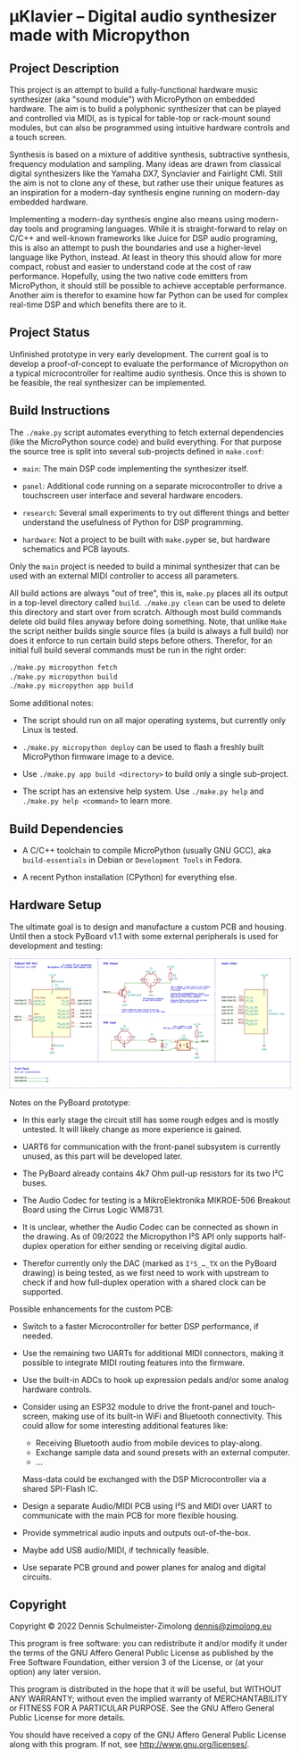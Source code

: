 µKlavier – Digital audio synthesizer made with Micropython
===========================================================


Project Description
-------------------

This project is an attempt to build a fully-functional hardware music synthesizer
(aka "sound module") with MicroPython on embedded hardware. The aim is to build a
polyphonic synthesizer that can be played and controlled via MIDI, as is typical
for table-top or rack-mount sound modules, but can also be programmed using intuitive
hardware controls and a touch screen.

Synthesis is based on a mixture of additive synthesis, subtractive synthesis,
frequency modulation and sampling. Many ideas are drawn from classical
digital synthesizers like the Yamaha DX7, Synclavier and Fairlight CMI.
Still the aim is not to clone any of these, but rather use their unique
features as an inspiration for a modern-day synthesis engine running on
modern-day embedded hardware.

Implementing a modern-day synthesis engine also means using modern-day
tools and programing languages. While it is straight-forward to relay
on C/C++ and well-known frameworks like Juice for DSP audio programing,
this is also an attempt to push the boundaries and use a higher-level
language like Python, instead. At least in theory this should allow for
more compact, robust and easier to understand code at the cost of raw
performance. Hopefully, using the two native code emitters from MicroPython,
it should still be possible to achieve acceptable performance. Another
aim is therefor to examine how far Python can be used for complex real-time
DSP and which benefits there are to it.

<!-- TODO: Images, sound demos, videos, ... once there is something to show  -->


Project Status
--------------

Unfinished prototype in very early development. The current goal is to
develop a proof-of-concept to evaluate the performance of Micropython
on a typical microcontroller for realtime audio synthesis. Once this
is shown to be feasible, the real synthesizer can be implemented.


Build Instructions
------------------

The `./make.py` script automates everything to fetch external dependencies
(like the MicroPython source code) and build everything. For that purpose
the source tree is split into several sub-projects defined in `make.conf`:

 * `main`: The main DSP code implementing the synthesizer itself.

 * `panel`: Additional code running on a separate microcontroller to drive a
   touchscreen user interface and several hardware encoders.

 * `research`: Several small experiments to try out different things and
   better understand the usefulness of Python for DSP programming.

 * `hardware`: Not a project to be built with `make.py`per se, but hardware
   schematics and PCB layouts.

Only the `main` project is needed to build a minimal synthesizer that can
be used with an external MIDI controller to access all parameters.

All build actions are always "out of tree", this is, `make.py` places all
its output in a top-level directory called `build`. `./make.py clean` can
be used to delete this directory and start over from scratch. Although most
build commands delete old build files anyway before doing something.
Note, that unlike `Make` the script neither builds single source files
(a build is always a full build) nor does it enforce to run certain build
steps before others. Therefor, for an initial full build several commands
must be run in the right order:

```bash
./make.py micropython fetch
./make.py micropython build
./make.py micropython app build
```

Some additional notes:

 * The script should run on all major operating systems, but currently only
  Linux is tested.

 * `./make.py micropython deploy` can be used to flash a freshly built
  MicroPython firmware image to a device.

 * Use `./make.py app build <directory>` to build only a single sub-project.

 * The script has an extensive help system. Use `./make.py help` and
   `./make.py help <command>` to learn more.


Build Dependencies
------------------

 * A C/C++ toolchain to compile MicroPython (usually GNU GCC), aka
   `build-essentials` in Debian or `Development Tools` in Fedora.

 * A recent Python installation (CPython) for everything else.


Hardware Setup
--------------

The ultimate goal is to design and manufacture a custom PCB and housing.
Until then a stock PyBoard v1.1 with some external peripherals is used
for development and testing:

![PyBoard Prototype Hardware Schematic](pyboard-prototype.svg)

Notes on the PyBoard prototype:

 * In this early stage the circuit still has some rough edges and is
   mostly untested. It will likely change as more experience is gained.

 * UART6 for communication with the front-panel subsystem is currently
   unused, as this part will be developed later.

 * The PyBoard already contains 4k7 Ohm pull-up resistors for its two
   I²C buses.
 
 * The Audio Codec for testing is a MikroElektronika MIKROE-506 Breakout
   Board using the Cirrus Logic WM8731.

 * It is unclear, whether the Audio Codec can be connected as shown in the drawing.
   As of 09/2022 the Micropython I²S API only supports half-duplex operation for
   either sending or receiving digital audio.

* Therefor currently only the DAC (marked as `I²S_…_TX` on the PyBoard drawing)
  is being tested, as we first need to work with upstream to check if and how
  full-duplex operation with a shared clock can be supported.

Possible enhancements for the custom PCB:

 * Switch to a faster Microcontroller for better DSP performance, if needed.

 * Use the remaining two UARTs for additional MIDI connectors, making it
   possible to integrate MIDI routing features into the firmware.

 * Use the built-in ADCs to hook up expression pedals and/or some analog
   hardware controls.

 * Consider using an ESP32 module to drive the front-panel and touch-screen,
   making use of its built-in WiFi and Bluetooth connectivity. This could
   allow for some interesting additional features like:

    * Receiving Bluetooth audio from mobile devices to play-along.
    * Exchange sample data and sound presets with an external computer.
    * ...

   Mass-data could be exchanged with the DSP Microcontroller via a shared
   SPI-Flash IC.

 * Design a separate Audio/MIDI PCB using I²S and MIDI over UART to communicate
   with the main PCB for more flexible housing.

 * Provide symmetrical audio inputs and outputs out-of-the-box.

 * Maybe add USB audio/MIDI, if technically feasible.

 * Use separate PCB ground and power planes for analog and digital
   circuits.


Copyright
---------

Copyright © 2022  Dennis Schulmeister-Zimolong <dennis@zimolong.eu>

This program is free software: you can redistribute it and/or modify
it under the terms of the GNU Affero General Public License as
published by the Free Software Foundation, either version 3 of the
License, or (at your option) any later version.

This program is distributed in the hope that it will be useful,
but WITHOUT ANY WARRANTY; without even the implied warranty of
MERCHANTABILITY or FITNESS FOR A PARTICULAR PURPOSE.  See the
GNU Affero General Public License for more details.

You should have received a copy of the GNU Affero General Public License
along with this program.  If not, see <http://www.gnu.org/licenses/>.
